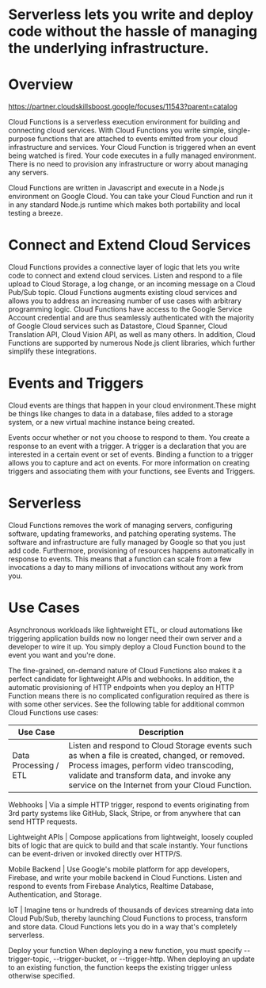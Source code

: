 # Serverless lets you write and deploy code without the hassle of managing the underlying infrastructure.

# Overview

https://partner.cloudskillsboost.google/focuses/11543?parent=catalog

Cloud Functions is a serverless execution environment for building and connecting cloud services. With Cloud Functions you write simple, single-purpose functions that are attached to events emitted from your cloud infrastructure and services. Your Cloud Function is triggered when an event being watched is fired. Your code executes in a fully managed environment. There is no need to provision any infrastructure or worry about managing any servers.

Cloud Functions are written in Javascript and execute in a Node.js environment on Google Cloud. You can take your Cloud Function and run it in any standard Node.js runtime which makes both portability and local testing a breeze.

# Connect and Extend Cloud Services
Cloud Functions provides a connective layer of logic that lets you write code to connect and extend cloud services. Listen and respond to a file upload to Cloud Storage, a log change, or an incoming message on a Cloud Pub/Sub topic. Cloud Functions augments existing cloud services and allows you to address an increasing number of use cases with arbitrary programming logic. Cloud Functions have access to the Google Service Account credential and are thus seamlessly authenticated with the majority of Google Cloud services such as Datastore, Cloud Spanner, Cloud Translation API, Cloud Vision API, as well as many others. In addition, Cloud Functions are supported by numerous Node.js client libraries, which further simplify these integrations.

# Events and Triggers
Cloud events are things that happen in your cloud environment.These might be things like changes to data in a database, files added to a storage system, or a new virtual machine instance being created.

Events occur whether or not you choose to respond to them. You create a response to an event with a trigger. A trigger is a declaration that you are interested in a certain event or set of events. Binding a function to a trigger allows you to capture and act on events. For more information on creating triggers and associating them with your functions, see Events and Triggers.

# Serverless
Cloud Functions removes the work of managing servers, configuring software, updating frameworks, and patching operating systems. The software and infrastructure are fully managed by Google so that you just add code. Furthermore, provisioning of resources happens automatically in response to events. This means that a function can scale from a few invocations a day to many millions of invocations without any work from you.

# Use Cases
Asynchronous workloads like lightweight ETL, or cloud automations like triggering application builds now no longer need their own server and a developer to wire it up. You simply deploy a Cloud Function bound to the event you want and you're done.

The fine-grained, on-demand nature of Cloud Functions also makes it a perfect candidate for lightweight APIs and webhooks. In addition, the automatic provisioning of HTTP endpoints when you deploy an HTTP Function means there is no complicated configuration required as there is with some other services. See the following table for additional common Cloud Functions use cases:


Use Case | Description
--- | ---
Data Processing / ETL | Listen and respond to Cloud Storage events such as when a file is created, changed, or removed. Process images, perform video transcoding, validate and transform data, and invoke any service on the Internet from your Cloud Function.

Webhooks | Via a simple HTTP trigger, respond to events originating from 3rd party systems like GitHub, Slack, Stripe, or from anywhere that can send HTTP requests.

Lightweight APIs | Compose applications from lightweight, loosely coupled bits of logic that are quick to build and that scale instantly. Your functions can be event-driven or invoked directly over HTTP/S.

Mobile Backend | Use Google's mobile platform for app developers, Firebase, and write your mobile backend in Cloud Functions. Listen and respond to events from Firebase Analytics, Realtime Database, Authentication, and Storage.

IoT | Imagine tens or hundreds of thousands of devices streaming data into Cloud Pub/Sub, thereby launching Cloud Functions to process, transform and store data. Cloud Functions lets you do in a way that's completely serverless.

Deploy your function
When deploying a new function, you must specify --trigger-topic, --trigger-bucket, or --trigger-http. When deploying an update to an existing function, the function keeps the existing trigger unless otherwise specified.



